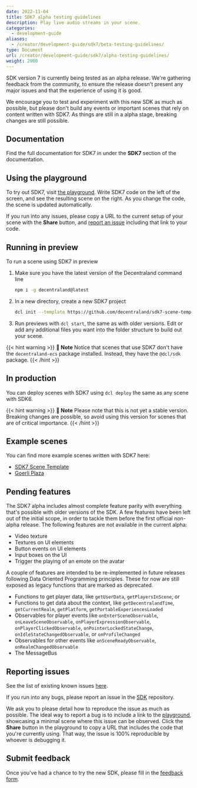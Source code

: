 ```yaml
---
date: 2022-11-04
title: SDK7 alpha testing guidelines
description: Play live audio streams in your scene.
categories:
  - development-guide
aliases: 
  - /creator/development-guide/sdk7/beta-testing-guidelines/
type: Document
url: /creator/development-guide/sdk7/alpha-testing-guidelines/
weight: 2000
---
```


SDK version 7 is currently being tested as an alpha release. We're gathering feedback from the community, to ensure the release doesn't present any major issues and that the experience of using it is good.

We encourage you to test and experiment with this new SDK as much as possible, but please don't build any events or important scenes that rely on content written with SDK7. As things are still in a alpha stage, breaking changes are still possible.

## Documentation

Find the full documentation for SDK7 in under the **SDK7** section of the documentation.

## Using the playground

To try out SDK7, visit [the playground](https://playground.decentraland.org/). Write SDK7 code on the left of the screen, and see the resulting scene on the right. As you change the code, the scene is updated automatically.

If you run into any issues, please copy a URL to the current setup of your scene with the **Share** button, and [report an issue](#reporting-issues) including that link to your code.

## Running in preview

To run a scene using SDK7 in preview

1. Make sure you have the latest version of the Decentraland command line
   ```bash
   npm i -g decentraland@latest
   ```
2. In a new directory, create a new SDK7 project
   ```bash
   dcl init --template https://github.com/decentraland/sdk7-scene-template/archive/refs/heads/main.zip
   ```
3. Run previews with `dcl start`, the same as with older versions. Edit or add any additional files you want into the folder structure to build out your scene.

{{< hint warning >}}
**📔 Note**   Notice that scenes that use SDK7 don't have the `decentraland-ecs` package installed. Instead, they have the `@dcl/sdk` package.
{{< /hint >}}

## In production

You can deploy scenes with SDK7 using `dcl deploy` the same as any scene with SDK6.

{{< hint warning >}}
**📔 Note**   Please note that this is not yet a stable version. Breaking changes are possible, so avoid using this version for scenes that are of critical importance.
{{< /hint >}}

## Example scenes

You can find more example scenes written with SDK7 here:

- [SDK7 Scene Template](https://github.com/decentraland/sdk7-scene-template)
- [Goerli Plaza](https://github.com/decentraland-scenes/sdk7-goerli-plaza)

## Pending features

The SDK7 alpha includes almost complete feature parity with everything that's possible with older versions of the SDK. A few features have been left out of the initial scope, in order to tackle them before the first official non-alpha release. The following features are not available in the current alpha:

- Video texture
- Textures on UI elements
- Button events on UI elements
- Input boxes on the UI
- Trigger the playing of an emote on the avatar

A couple of features are intended to be re-implemented in future releases following Data Oriented Programming principles. These for now are still exposed as legacy functions that are marked as deprecated.

- Functions to get player data, like `getUserData`, `getPlayersInScene`, or
- Functions to get data about the context, like `getDecentralandTime`, `getCurrentRealm`, `getPlatform`, `getPortableExperiencesLoaded`
- Observables for player events like `onEnterSceneObservable`, `onLeaveSceneObservable`, `onPlayerExpressionObservable`, `onPlayerClickedObservable`, `onPointerLockedStateChange`, `onIdleStateChangedObservable`, or `onProfileChanged`
- Observables for other events like `onSceneReadyObservable`, `onRealmChangedObservable`
- The MessageBus

## Reporting issues

See the list of existing known issues [here](https://github.com/orgs/decentraland/projects/20/views/13).

If you run into any bugs, please report an issue in the [SDK](https://github.com/decentraland/sdk/issues) repository.

We ask you to please detail how to reproduce the issue as much as possible. The ideal way to report a bug is to include a link to the [playground](https://decentraland.github.io/sdk-playground/), showcasing a minimal scene where this issue can be observed. Click the **Share** button in the playground to copy a URL that includes the code that you're currently using. That way, the issue is 100% reproducible by whoever is debugging it.

## Submit feedback

Once you've had a chance to try the new SDK, please fill in the [feedback form](https://form.typeform.com/to/YDwCljEz).
